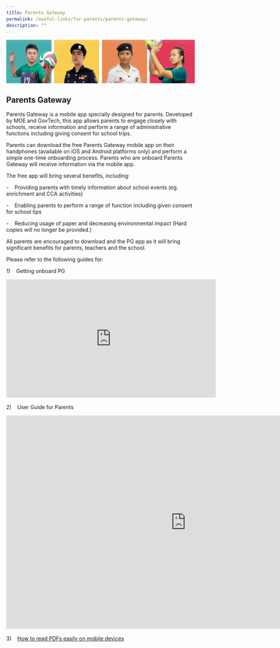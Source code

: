 ```yaml
---
title: Parents Gateway
permalink: /useful-links/for-parents/parents-gateway/
description: ""
---
```


![](/images/Our%20School/subbanner.jpg)

## Parents Gateway

Parents Gateway is a mobile app specially designed for parents. Developed by MOE and GovTech, this app allows parents to engage closely with schools, receive information and perform a range of administrative functions including giving consent for school trips.  

  

Parents can download the free Parents Gateway mobile app on their handphones (available on iOS and Android platforms only) and perform a simple one-time onboarding process. Parents who are onboard Parents Gateway will receive information via the mobile app.

  

The free app will bring several benefits, including:

\-&nbsp;&nbsp; &nbsp;Providing parents with timely information about school events (eg. enrichment and CCA activities)

\-&nbsp;&nbsp; &nbsp;Enabling parents to perform a range of function including given consent for school tips

\-&nbsp; &nbsp; Reducing usage of paper and decreasing environmental impact (Hard copies will no longer be provided.)

  

All parents are encouraged to download and the PG app as it will bring significant benefits for parents, teachers and the school.

  

Please refer to the following guides for:

1)&nbsp;&nbsp; &nbsp;Getting onboard PG

<iframe allowfullscreen="" allow="accelerometer; autoplay; clipboard-write; encrypted-media; gyroscope; picture-in-picture" frameborder="0" title="Parents Gateway Onboarding video for Parents" src="https://www.youtube.com/embed/tW9jwyuovOo" height="315" width="560"></iframe>

2)&nbsp;&nbsp; &nbsp;User Guide for Parents

<iframe allowfullscreen="true" height="569" width="960" frameborder="0" src="https://docs.google.com/presentation/d/e/2PACX-1vSA6razLRfN0ZeoKbHRVLbPhFaynfcRv7IPG2s-JPkBtuS7OYtu8fEa48LYQRsULV6046U02b3v_auQ/embed?start=true&amp;loop=true&amp;delayms=5000"></iframe>

3)&nbsp;&nbsp; &nbsp;[How to read PDFs easily on mobile devices](/files/Useful%20Links/For%20Parents/Read%20PDFs%20easily%20on%20mobile.pdf)